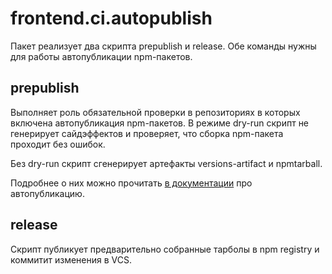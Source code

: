 # frontend.ci.autopublish

Пакет реализует два скрипта prepublish и release. Обе команды нужны для работы
автопубликации npm-пакетов.

## prepublish

Выполняет роль обязательной проверки в репозиториях в которых включена
автопубликация npm-пакетов. В режиме dry-run скрипт не генерирует сайдэффектов и
проверяет, что сборка npm-пакета проходит без ошибок.

Без dry-run скрипт сгенерирует артефакты versions-artifact и npmtarball.

Подробнее о них можно прочитать [в документации](https://a.yandex-team.ru/arc_vcs/frontend/docs/faq/packages-autopublish.md#ustrojstvo-avtomaticheskoj-publikacii) про автопубликацию.

## release

Скрипт публикует предварительно собранные тарболы в npm registry и коммитит
изменения в VCS.
